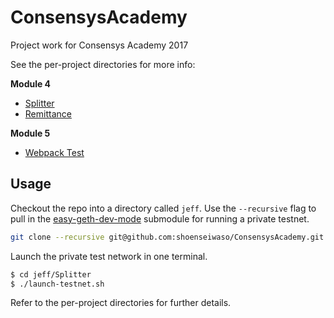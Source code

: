 # ConsensysAcademy
Project work for Consensys Academy 2017

See the per-project directories for more info:

**Module 4**
* [Splitter](https://github.com/shoenseiwaso/ConsensysAcademy/tree/master/Splitter)
* [Remittance](https://github.com/shoenseiwaso/ConsensysAcademy/tree/master/Remittance)

**Module 5**
* [Webpack Test](https://github.com/shoenseiwaso/ConsensysAcademy/tree/master/webpack_test)

## Usage

Checkout the repo into a directory called `jeff`. Use the `--recursive` flag to pull in the [easy-geth-dev-mode](https://github.com/curvegrid/easy-geth-dev-mode) submodule for running a private testnet.

```sh
git clone --recursive git@github.com:shoenseiwaso/ConsensysAcademy.git ./jeff
```

Launch the private test network in one terminal.

```sh
$ cd jeff/Splitter
$ ./launch-testnet.sh
```

Refer to the per-project directories for further details.